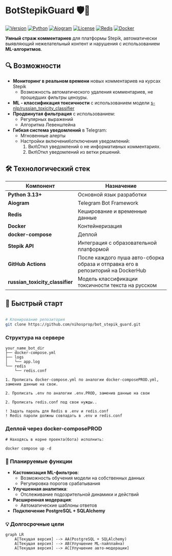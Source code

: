 # BotStepikGuard 🛡️🤖

[![Version](https://img.shields.io/badge/version-v1.0-blue)](https://github.com/nihosprop/bot_stepik_guard.git)
[![Python](https://img.shields.io/badge/Python-3.13.1-green)](https://www.python.org/)
[![Aiogram](https://img.shields.io/badge/Aiogram-3.21-brightgreen)](https://docs.aiogram.dev/)
[![License](https://img.shields.io/badge/License-MIT-yellow.svg)](https://opensource.org/licenses/MIT)
[![Redis](https://img.shields.io/badge/Redis-7-red)](https://redis.io/)
[![Docker](https://img.shields.io/badge/Docker-20.10%2B-blue)](https://www.docker.com/)

**Умный страж комментариев** для платформы Stepik, автоматически выявляющий нежелательный контент и нарушения с использованием **ML-алгоритмов**.
## 🔍 Возможности

- **Мониторинг в реальном времени** новых комментариев на курсах Stepik
  - Возможность автоматического удаления комментариев, не прошедших фильтры 
    цензуры. 
- **ML - классификация токсичности** с использованием модели 
  [s-nlp/russian_toxicity_classifier](https://huggingface.co/s-nlp/russian_toxicity_classifier)
- **Продвинутая фильтрация** с использованием:
  - Регулярных выражений
  - Алгоритма Левенштейна
- **Гибкая система уведомлений** в Telegram:
  - Мгновенные алерты
  - Настройки включения\отключения уведомлений:
    1. Вкл\Откл уведомлений о не информативных комментариях.
    2. Вкл\Откл уведомлений из ветки решений.

## 🛠 Технологический стек

| Компонент          | Назначение                                                                      |
|--------------------|---------------------------------------------------------------------------------|
| **Python 3.13+**   | Основной язык разработки                                                        |
| **Aiogram**        | Telegram Bot Framework                                                          |
| **Redis**          | Кеширование и временные данные                                                  |
| **Docker**         | Контейнеризация                                                                 |
| **docker-compose** | Деплой                                                                          |
| **Stepik API**     | Интеграция с образовательной платформой                                         |
| **GitHub Actions** | После каждого пуша авто-сборка образа и отправка его в репозиторий на DockerHub |
|**russian_toxicity_classifier** | Модель классификации токсичности текста на русском |
## 🚀 Быстрый старт

```bash

# Клонирование репозитория
git clone https://github.com/nihosprop/bot_stepik_guard.git
```

### Структура на сервере
```
your_name_bot_dir
├── docker-compose.yml
├── logs
│   └── app.log
└── redis
    └── redis.conf

1. Прописать docker-compose.yml по аналогии docker-composePROD.yml,
заменив данные на свои.

2. Прописать .env по аналогии .env.PROD, заменив данные на свои

2. Прописать redis.conf под свои нужды..

! Задать пароль для Redis в .env и redis.conf
! Redis пароли должны совпадать в .env и redis.conf
```
### Деплой через docker-composePROD

```code
# Находясь в корне проекта(бота) исполнить:

docker compose up -d
```

### 📅 Планируемые функции
- **Кастомизация ML-фильтров**:
  - Возможность обучения модели на собственных данных
  - Регулировка порогов срабатывания
- **Улучшенная аналитика**:
  - Отслеживание подозрительной динамики и действий
- **Расширенная модерация**:
  - Автоматические шаблоны ответов
- **Подключение PostgreSQL + SQLAlchemy**

### 💡 Долгосрочные цели
```mermaid
graph LR
    A[Текущая версия] --> AA(PostgreSQL + SQLAlchemy)
    A[Текущая версия] --> AB(Улучшение ML-пайплайна)
    A[Текущая версия] --> AC[Улучшение авто-модерации]
```